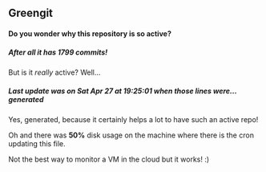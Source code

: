 ## Greengit

#### Do you wonder why this repository is so active?

##### After all it has 1799 commits!

But is it *really* active? Well...

##### Last update was on Sat Apr 27 at 19:25:01 when those lines were... generated

Yes, generated, because it certainly helps a lot to have such an active repo!

Oh and there was **50%** disk usage on the machine
where there is the cron updating this file.

Not the best way to monitor a VM in the cloud but it works! :)
